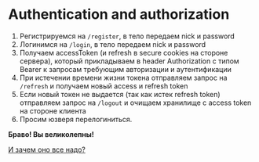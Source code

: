 # Authentication and authorization

1. Регистрируемся на `/register`, в тело передаем nick и password
2. Логинимся на `/login`, в тело передаем nick и password
3. Получаем accessToken (и refresh в secure cookies на стороне сервера), который прикладываем в header Authorization с
   типом Bearer к запросам требующим авторизации и аутентификации
4. При истечении времени жизни токена отправляем запрос на `/refresh` и получаем новый access и refresh token
5. Если новый токен не выдается (так как истек refresh token) отправляем запрос на `/logout` и очищаем хранилище с
   access token на стороне клиента
6. Просим юзверя перелогиниться.

**Браво! Вы великолепны!**

[И зачем оно все надо?](https://habr.com/ru/company/Voximplant/blog/323160/)